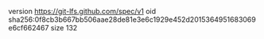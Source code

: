 version https://git-lfs.github.com/spec/v1
oid sha256:0f8cb3b667bb506aae28de81e3e6c1929e452d2015364951683069e6cf662467
size 132
